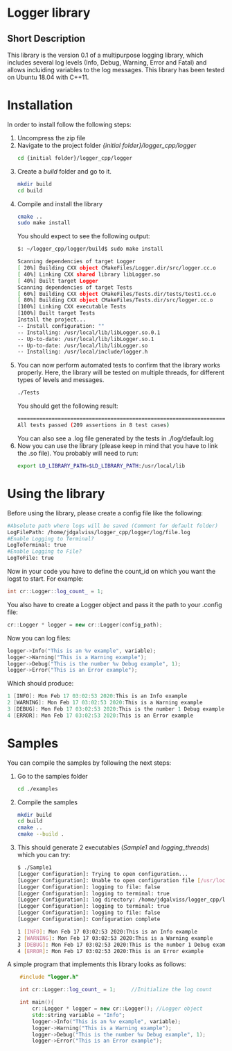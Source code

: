 # Logger library

## Short Description

This library is the version 0.1 of a multipurpose logging library, which includes several log levels (Info, Debug, Warning, Error and Fatal) and allows incluiding variables to the log messages. This library has been tested on Ubuntu 18.04 with C++11.

# Installation

In order to install follow the following steps:
<!-- 1. Clone the repository
    ```bash
    git clone https://github.com/jdgalviss/logger_cpp.git
    ``` -->
1. Uncompress the zip file
2. Navigate to the project folder *{initial folder}/logger_cpp/logger*
    ```bash
    cd {initial folder}/logger_cpp/logger
    ```
3. Create a *build* folder and go to it.
    ```bash
    mkdir build
    cd build
    ```
4. Compile and install the library
    ```bash
    cmake ..
    sudo make install
    ```
    You should expect to see the following output:
    ```bash
    $: ~/logger_cpp/logger/build$ sudo make install

    Scanning dependencies of target Logger
    [ 20%] Building CXX object CMakeFiles/Logger.dir/src/logger.cc.o
    [ 40%] Linking CXX shared library libLogger.so
    [ 40%] Built target Logger
    Scanning dependencies of target Tests
    [ 60%] Building CXX object CMakeFiles/Tests.dir/tests/test1.cc.o
    [ 80%] Building CXX object CMakeFiles/Tests.dir/src/logger.cc.o
    [100%] Linking CXX executable Tests
    [100%] Built target Tests
    Install the project...
    -- Install configuration: ""
    -- Installing: /usr/local/lib/libLogger.so.0.1
    -- Up-to-date: /usr/local/lib/libLogger.so.1
    -- Up-to-date: /usr/local/lib/libLogger.so
    -- Installing: /usr/local/include/logger.h

    ```
5. You can now perform automated tests to confirm that the library works properly. Here, the library will be tested on multiple threads, for different types of levels and messages.
    ```bash
    ./Tests
    ```
    You should get the following result:
    ```bash
    ===============================================================================
    All tests passed (209 assertions in 8 test cases)
    ```
    You can also see a .log file generated by the tests in ./log/default.log
6. Now you can use the library (please keep in mind that you have to link the .so file). You probably will need to run:
    ```bash
    export LD_LIBRARY_PATH=$LD_LIBRARY_PATH:/usr/local/lib
    ```

# Using the library

Before using the library, please create a config file like the following:
```bash
#Absolute path where logs will be saved (Comment for default folder)
LogFilePath: /home/jdgalviss/logger_cpp/logger/log/file.log
#Enable Logging to Terminal?
LogToTerminal: true
#Enable Logging to File?
LogToFile: true
```

Now in your code you have to define the count_id on which you want the logst to start. For example:
```c++
int cr::Logger::log_count_ = 1;
```
You also have to create a Logger object and pass it the path to your .config file:
```c++
cr::Logger * logger = new cr::Logger(config_path);
```
Now you can log files:
```c++
logger->Info("This is an %v example", variable);
logger->Warning("This is a Warning example");
logger->Debug("This is the number %v Debug example", 1);
logger->Error("This is an Error example");
```
Which should produce:
```Powershell
1 [INFO]: Mon Feb 17 03:02:53 2020:This is an Info example
2 [WARNING]: Mon Feb 17 03:02:53 2020:This is a Warning example
3 [DEBUG]: Mon Feb 17 03:02:53 2020:This is the number 1 Debug example
4 [ERROR]: Mon Feb 17 03:02:53 2020:This is an Error example
```
# Samples
You can compile the samples by following the next steps:
1. Go to the samples folder
    ```bash
    cd ./examples
    ```
2. Compile the samples
    ```bash
    mkdir build
    cd build
    cmake ..
    cmake --build .
    ```
3. This should generate 2 executables (*Sample1* and *logging_threads*) which you can try:
    ```bash
    $ ./Sample1 
    [Logger Configuration]: Trying to open configuration... 
    [Logger Configuration]: Unable to open configuration file [/usr/local/include/../config/config.conf] for parsing. Using default configuration:
    [Logger Configuration]: logging to file: false 
    [Logger Configuration]: logging to terminal: true 
    [Logger Configuration]: log directory: /home/jdgalviss/logger_cpp/logger/include/../log/default.log
    [Logger Configuration]: logging to terminal: true
    [Logger Configuration]: logging to file: false
    [Logger Configuration]: Configuration complete 
    
    1 [INFO]: Mon Feb 17 03:02:53 2020:This is an Info example
    2 [WARNING]: Mon Feb 17 03:02:53 2020:This is a Warning example
    3 [DEBUG]: Mon Feb 17 03:02:53 2020:This is the number 1 Debug example
    4 [ERROR]: Mon Feb 17 03:02:53 2020:This is an Error example
    ```

A simple program that implements this library looks as follows:
```c++
    #include "logger.h"

    int cr::Logger::log_count_ = 1;     //Initialize the log count

    int main(){
        cr::Logger * logger = new cr::Logger(); //Logger object
        std::string variable = "Info";
        logger->Info("This is an %v example", variable);
        logger->Warning("This is a Warning example");
        logger->Debug("This is the number %v Debug example", 1);
        logger->Error("This is an Error example");
```
